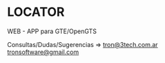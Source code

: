 LOCATOR
=======

WEB - APP para GTE/OpenGTS


Consultas/Dudas/Sugerencias => tron@3tech.com.ar tronsoftware@gmail.com



